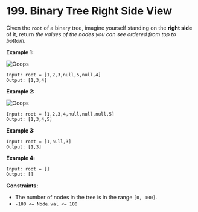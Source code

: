 # 199. Binary Tree Right Side View
Given the `root` of a binary tree, imagine yourself standing on the **right side** of it, return *the values of the nodes you can see ordered from top to bottom*.

**Example 1:**

![Ooops](https://assets.leetcode.com/uploads/2024/11/24/tmpd5jn43fs-1.png)
```
Input: root = [1,2,3,null,5,null,4]
Output: [1,3,4]
```

**Example 2:**

![Ooops](https://assets.leetcode.com/uploads/2024/11/24/tmpkpe40xeh-1.png)
```
Input: root = [1,2,3,4,null,null,null,5]
Output: [1,3,4,5]
```

**Example 3:**
```
Input: root = [1,null,3]
Output: [1,3]
```

**Example 4:**
```
Input: root = []
Output: []
```

**Constraints:**
- The number of nodes in the tree is in the range `[0, 100]`.
- `-100 <= Node.val <= 100`